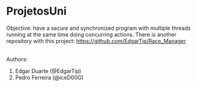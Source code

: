 # ProjetosUni

Objective: have a secure and synchronized program with multiple threads running at the same time doing concurring actions. There is another repository with this project: https://github.com/EdgarTip/Race_Manager

<br>
Authors:
<ol>
  <li> Edgar Duarte (@EdgarTip) </li>
  <li> Pedro Ferreira (@iceD00G) </li>
</ol>